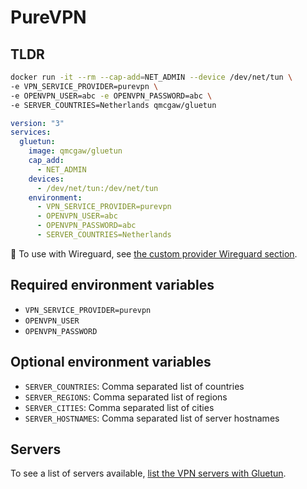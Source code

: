 # PureVPN

## TLDR

```sh
docker run -it --rm --cap-add=NET_ADMIN --device /dev/net/tun \
-e VPN_SERVICE_PROVIDER=purevpn \
-e OPENVPN_USER=abc -e OPENVPN_PASSWORD=abc \
-e SERVER_COUNTRIES=Netherlands qmcgaw/gluetun
```

```yml
version: "3"
services:
  gluetun:
    image: qmcgaw/gluetun
    cap_add:
      - NET_ADMIN
    devices:
      - /dev/net/tun:/dev/net/tun
    environment:
      - VPN_SERVICE_PROVIDER=purevpn
      - OPENVPN_USER=abc
      - OPENVPN_PASSWORD=abc
      - SERVER_COUNTRIES=Netherlands
```

💁 To use with Wireguard, see [the custom provider Wireguard section](custom.md#wireguard).

## Required environment variables

- `VPN_SERVICE_PROVIDER=purevpn`
- `OPENVPN_USER`
- `OPENVPN_PASSWORD`

## Optional environment variables

- `SERVER_COUNTRIES`: Comma separated list of countries
- `SERVER_REGIONS`: Comma separated list of regions
- `SERVER_CITIES`: Comma separated list of cities
- `SERVER_HOSTNAMES`: Comma separated list of server hostnames

## Servers

To see a list of servers available, [list the VPN servers with Gluetun](../servers.md#list-of-vpn-servers).
